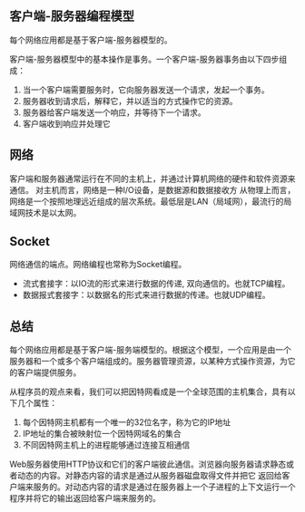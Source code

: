## 客户端-服务器编程模型
每个网络应用都是基于客户端-服务器模型的。

客户端-服务器模型中的基本操作是事务。一个客户端-服务器事务由以下四步组成：

1. 当一个客户端需要服务时，它向服务器发送一个请求，发起一个事务。
2. 服务器收到请求后，解释它，并以适当的方式操作它的资源。
3. 服务器给客户端发送一个响应，并等待下一个请求。
4. 客户端收到响应并处理它
## 网络
客户端和服务器通常运行在不同的主机上，并通过计算机网络的硬件和软件资源来通信。
对主机而言，网络是一种I/O设备，是数据源和数据接收方
从物理上而言，网络是一个按照地理远近组成的层次系统。最低层是LAN（局域网），最流行的局域网技术是以太网。

##  Socket
网络通信的端点。网络编程也常称为Socket编程。 
 * 流式套接字：以IO流的形式来进行数据的传递, 双向通信的。也就TCP编程。
 * 数据报式套接字：以数据名的形式来进行数据的传递。也就UDP编程。

## 总结
每个网络应用都是基于客户端-服务端模型的。根据这个模型，一个应用是由一个服务器和一个或多个客户端组成的。服务器管理资源，以某种方式操作资源，为它的客户端提供服务。

从程序员的观点来看，我们可以把因特网看成是一个全球范围的主机集合，具有以下几个属性：
1. 每个因特网主机都有一个唯一的32位名字，称为它的IP地址
2. IP地址的集合被映射位一个因特网域名的集合
3. 不同因特网主机上的进程能够通过连接互相通信

Web服务器使用HTTP协议和它们的客户端彼此通信。浏览器向服务器请求静态或者动态的内容。对静态内容的请求是通过从服务器磁盘取得文件并把它 返回给客户端来服务的。对动态内容的请求是通过在服务器上一个子进程的上下文运行一个程序并将它的输出返回给客户端来服务的。



